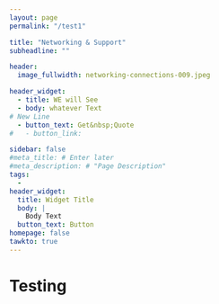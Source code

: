 ```yaml
---
layout: page
permalink: "/test1"

title: "Networking & Support"
subheadline: ""

header:
  image_fullwidth: networking-connections-009.jpeg

header_widget:
  - title: WE will See
  - body: whatever Text
# New Line
  - button_text: Get&nbsp;Quote
#   - button_link:

sidebar: false
#meta_title: # Enter later
#meta_description: # "Page Description"
tags:
  - 
header_widget:
  title: Widget Title
  body: |
    Body Text
  button_text: Button
homepage: false
tawkto: true
---
```


# Testing
